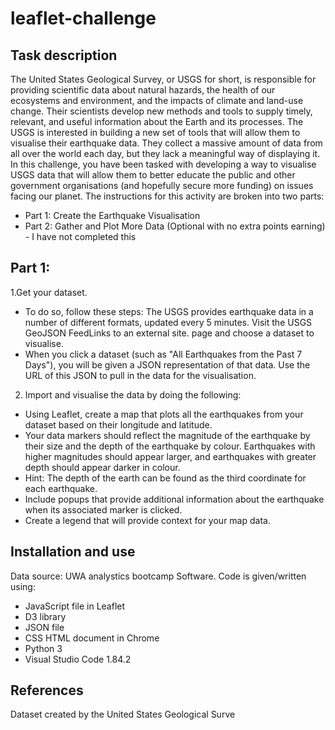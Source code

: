 # leaflet-challenge
## Task description
The United States Geological Survey, or USGS for short, is responsible for providing scientific data about natural hazards, the health of our ecosystems and environment, and the impacts of climate and land-use change. Their scientists develop new methods and tools to supply timely, relevant, and useful information about the Earth and its processes.
The USGS is interested in building a new set of tools that will allow them to visualise their earthquake data. They collect a massive amount of data from all over the world each day, but they lack a meaningful way of displaying it. In this challenge, you have been tasked with developing a way to visualise USGS data that will allow them to better educate the public and other government organisations (and hopefully secure more funding) on issues facing our planet. The instructions for this activity are broken into two parts:
* Part 1: Create the Earthquake Visualisation
* Part 2: Gather and Plot More Data (Optional with no extra points earning) - I have not completed this
## Part 1:
1.Get your dataset. 
* To do so, follow these steps: The USGS provides earthquake data in a number of different formats, updated every 5 minutes. Visit the USGS GeoJSON FeedLinks to an external site. page and choose a dataset to visualise.
* When you click a dataset (such as "All Earthquakes from the Past 7 Days"), you will be given a JSON representation of that data. Use the URL of this JSON to pull in the data for the visualisation.

2. Import and visualise the data by doing the following:
* Using Leaflet, create a map that plots all the earthquakes from your dataset based on their longitude and latitude.
* Your data markers should reflect the magnitude of the earthquake by their size and the depth of the earthquake by colour. Earthquakes with higher magnitudes should appear larger, and earthquakes with greater depth should appear darker in colour.
* Hint: The depth of the earth can be found as the third coordinate for each earthquake.
* Include popups that provide additional information about the earthquake when its associated marker is clicked.
* Create a legend that will provide context for your map data.

## Installation and use
Data source: UWA analystics bootcamp Software. Code is given/written using:
* JavaScript file in Leaflet
* D3 library
* JSON file
* CSS HTML document in Chrome
* Python 3
* Visual Studio Code 1.84.2

## References
Dataset created by the United States Geological Surve
